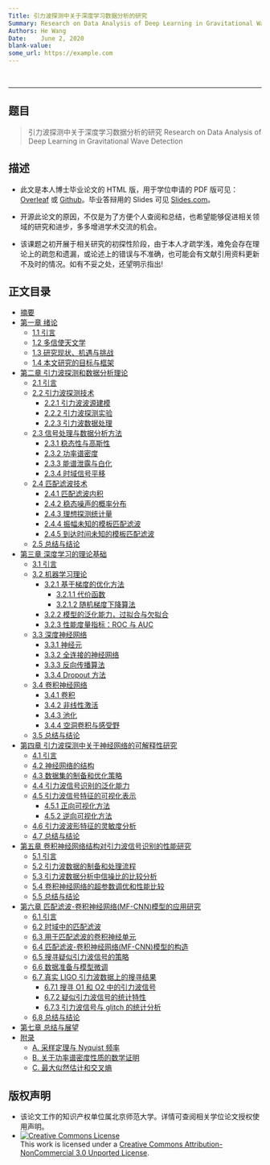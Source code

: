 ```yaml
---
Title: 引力波探测中关于深度学习数据分析的研究
Summary: Research on Data Analysis of Deep Learning in Gravitational Wave Detection
Authors: He Wang
Date:    June 2, 2020
blank-value:
some_url: https://example.com
---
```


</br>

---


## 题目

>引力波探测中关于深度学习数据分析的研究
>Research on Data Analysis of Deep Learning in Gravitational Wave Detection


## 描述

- 此文是本人博士毕业论文的 HTML 版，用于学位申请的 PDF 版可见：[Overleaf](https://www.overleaf.com/read/gthybdcykshj) 或 [Github](https://github.com/iphysresearch/GWDL_thesis)。毕业答辩用的 Slides 可见 [Slides.com](https://slides.com/iphysresearch/phd-defense)。

- 开源此论文的原因，不仅是为了方便个人查阅和总结，也希望能够促进相关领域的研究和进步，多多增进学术交流的机会。

- 该课题之初开展于相关研究的初探性阶段，由于本人才疏学浅，难免会存在理论上的疏忽和遗漏，或论述上的错误与不准确，也可能会有文献引用资料更新不及时的情况。如有不妥之处，还望明示指出!


## 正文目录 

* [摘要](Abstract.md)
* [第一章 绪论](C1.md)
    - [1.1 引言](C1.md#11)
    - [1.2 多信使天文学](C1.md#12)
    - [1.3 研究现状、机遇与挑战](C1.md#13)
    - [1.4 本文研究的目标与框架](C1.md#14)
* [第二章 引力波探测和数据分析理论](C2.md)
    - [2.1 引言](C2.md#21)
    - [2.2 引力波探测技术](C2.md#22)
        * [2.2.1 引力波波源建模](C2.md#221)
        * [2.2.2 引力波探测实验](C2.md#222)
        * [2.2.3 引力波数据处理](C2.md#223)
    - [2.3 信号处理与数据分析方法](C2.md#23)
        * [2.3.1 稳态性与高斯性](C2.md#231)
        * [2.3.2 功率谱密度](C2.md#232)
        * [2.3.3 能谱泄露与白化](C2.md#233)
        * [2.3.4 时域信号平移](C2.md#234)
    - [2.4 匹配滤波技术](C2.md#24)
        * [2.4.1 匹配滤波内积](C2.md#241)
        * [2.4.2 稳态噪声的概率分布](C2.md#242)
        * [2.4.3 理想探测统计量](C2.md#243)
        * [2.4.4 振幅未知的模板匹配滤波](C2.md#244)
        * [2.4.5 到达时间未知的模板匹配滤波](C2.md#245)
    - [2.5 总结与结论](C2.md#25)
* [第三章 深度学习的理论基础](C3.md)
    - [3.1 引言](C3.md#31)
    - [3.2 机器学习理论](C3.md#32)
        * [3.2.1 基于梯度的优化方法](C3.md#321)
            - [3.2.1.1 代价函数](C3.md#3211)
            - [3.2.1.2 随机梯度下降算法](C3.md#3212)
        * [3.2.2 模型的泛化能力，过拟合与欠拟合](C3.md#322)
        * [3.2.3 性能度量指标：ROC 与 AUC](C3.md#323_roc_auc)
    - [3.3 深度神经网络](C3.md#33)
        * [3.3.1 神经元](C3.md#331)
        * [3.3.2 全连接的神经网络](C3.md#332)
        * [3.3.3 反向传播算法](C3.md#333)
        * [3.3.4 Dropout 方法](C3.md#334_dropout)
    - [3.4 卷积神经网络](C3.md#34)
        * [3.4.1 卷积](C3.md#341)
        * [3.4.2 非线性激活](C3.md#342)
        * [3.4.3 池化](C3.md#343)
        * [3.4.4 空洞卷积与感受野](C3.md#344)
    - [3.5 总结与结论](C3.md#35)
* [第四章 引力波探测中关于神经网络的可解释性研究](C4.md)
    - [4.1 引言](C4.md#41)
    - [4.2 神经网络的结构](C4.md#42)
    - [4.3 数据集的制备和优化策略](C4.md#43)
    - [4.4 引力波信号识别的泛化能力](C4.md#44)
    - [4.5 引力波信号特征的可视化表示](C4.md#45)
        * [4.5.1 正向可视化方法](C4.md#451)
        * [4.5.2 逆向可视化方法](C4.md#452)
    - [4.6 引力波波形特征的灵敏度分析](C4.md#46)
    - [4.7 总结与结论](C4.md#47)
* [第五章 卷积神经网络结构对引力波信号识别的性能研究](C5.md)
    - [5.1 引言](C5.md#51)
    - [5.2 引力波数据的制备和处理流程](C5.md#52)
    - [5.3 引力波数据分析中信噪比的比较分析](C5.md#53)
    - [5.4 卷积神经网络的超参数调优和性能比较](C5.md#54)
    - [5.5 总结与结论](C5.md#55)
* [第六章 匹配滤波-卷积神经网络(MF-CNN)模型的应用研究](C6.md)
    - [6.1 引言](C6.md#61)
    - [6.2 时域中的匹配滤波](C6.md#62)
    - [6.3 用于匹配滤波的卷积神经单元](C6.md#63)
    - [6.4 匹配滤波-卷积神经网络(MF-CNN)模型的构造](C6.md#64_-mf-cnn)
    - [6.5 搜寻疑似引力波信号的策略](C6.md#65)
    - [6.6 数据准备与模型微调](C6.md#66)
    - [6.7 真实 LIGO 引力波数据上的搜寻结果](C6.md#67_ligo)
        * [6.7.1 搜寻 O1 和 O2 中的引力波信号](C6.md#671_o1_o2)
        * [6.7.2 疑似引力波信号的统计特性](C6.md#672)
        * [6.7.3 引力波信号与 glitch 的统计分析](C6.md#673_glitch)
    - [6.8 总结与结论](C6.md#68)
* [第七章 总结与展望](C7.md)
* [附录](Appendix.md)
    - [A. 采样定理与 Nyquist 频率](Appendix.md#a_nyquist)
    - [B. 关于功率谱密度性质的数学证明](Appendix.md#b)
    - [C. 最大似然估计和交叉熵](Appendix.md#c)


## 版权声明

* 该论文工作的知识产权单位属北京师范大学。详情可查阅相关学位论文授权使用声明。
* <a rel="license" href="http://creativecommons.org/licenses/by-nc/3.0/"><img alt="Creative Commons License" style="border-width:0" src="https://i.creativecommons.org/l/by-nc/3.0/88x31.png" /></a><br />This work is licensed under a <a rel="license" href="http://creativecommons.org/licenses/by-nc/3.0/">Creative Commons Attribution-NonCommercial 3.0 Unported License</a>.
